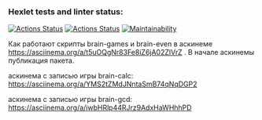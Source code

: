 ### Hexlet tests and linter status:
[![Actions Status](https://github.com/ingvyn/frontend-project-lvl1/workflows/hexlet-check/badge.svg)](https://github.com/ingvyn/frontend-project-lvl1/actions)
[![Actions Status](https://github.com/ingvyn/frontend-project-lvl1/actions/workflows/install_and_lint.yml/badge.svg)](https://github.com/ingvyn/frontend-project-lvl1/actions)
[![Maintainability](https://api.codeclimate.com/v1/badges/a99a88d28ad37a79dbf6/maintainability)](https://codeclimate.com/github/codeclimate/codeclimate/maintainability)

Как работают скрипты brain-games и brain-even в аскинеме
https://asciinema.org/a/t5uOQgNr83Fe8iZ6jA02ZlVrZ . В начале аскинемы публикация пакета.

аскинема с записью игры brain-calc:
https://asciinema.org/a/YMS2tZMdJNntaSmB74qNqDGP2

аскинема с записью игры brain-gcd:
https://asciinema.org/a/iwbHRlp44RJrz9AdxHaWHhhPD
